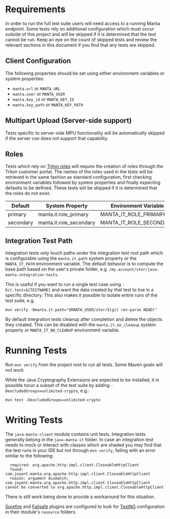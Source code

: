 
# Requirements

In order to run the full test suite users will need access to a running Manta
endpoint. Some tests rely on additional configuration which must occur outside
of this project and will be skipped if it is determined that the test cannot
be run. Keep an eye on the count of skipped tests and review the relevant
sections in this document if you find that any tests are skipped.

## Client Configuration

The following properties should be set using either environment variables or
system properties:

 - `manta.url` or `MANTA_URL`
 - `manta.user` or `MANTA_USER`
 - `manta.key_id` or `MANTA_KEY_ID`
 - `manta.key_path` or `MANTA_KEY_PATH`

## Multipart Upload (Server-side support)
Tests specific to server-side MPU functionality will be automatically skipped
if the server con does not support that capability.

## Roles
Tests which rely on [Triton roles](https://docs.joyent.com/public-cloud/rbac/roles)
will require the creation of roles through the Triton customer portal. The names
of the roles used in the tests will be retrieved in the same fashion as standard
configuration, first checking environment variables followed by system properties
and finally expecting defaults to be defined. These tests will be skipped if it
is determined that the roles do not exist.

| Default     | System Property           | Environment Variable      |
|------------ | ------------------------- | --------------------------|
| primary     | manta.it.role_primary     | MANTA_IT_ROLE_PRIMARY     |
| secondary   | manta.it.role_secondary   | MANTA_IT_ROLE_SECONDARY   |

## Integration Test Path
Integration tests only touch paths under the integration test root path which
is configurable using the `manta.it.path` system property or the `MANTA_IT_PATH`
environment variable. The default behavior is to compute the base path based on
the user's private folder, e.g. `/my.account/stor/java-manta-integration-tests`.

This is useful if you want to run a single test case using `-Dit.test=${TESTNAME}`
and want the data created by that test to live in a specific directory. This also
makes it possible to isolate entire runs of the test suite, e.g.

```
mvn verify -Dmanta.it.path="$MANTA_USER/stor/$(git rev-parse HEAD)"
```

By default integration tests cleanup after completion and delete the objects
they created.  This can be disabled with the `manta.it.no_cleanup` system
property or `MANTA_IT_NO_CLEANUP` environment variable.

# Running Tests

Run `mvn verify` from the project root to run all tests. Some Maven goals will
not work

While the Java Cryptography Extensions are expected to be installed, it is
possible torun a subset of the test suite by adding
`-DexcludedGroups=unlimited-crypto`, e.g.:
```
mvn test -DexcludedGroups=unlimited-crypto
```

# Writing Tests

The `java-manta-client` module contains unit tests. Integration tests generally
belong in the `java-manta-it` folder. In case an integration test needs to mock
or interact with classes which are shaded you may find that the test runs in
your IDE but not through `mvn verify`, failing with an error similar to the
following:

```
  required: org.apache.http.impl.client.CloseableHttpClient
  found: com.joyent.manta.org.apache.http.impl.client.CloseableHttpClient
  reason: argument mismatch; com.joyent.manta.org.apache.http.impl.client.CloseableHttpClient cannot be converted to org.apache.http.impl.client.CloseableHttpClient
```

There is still work being done to provide a workaround for this situation.

[Surefire](http://maven.apache.org/surefire/maven-surefire-plugin/) and
[Failsafe](http://maven.apache.org/surefire/maven-failsafe-plugin/) plugins are
configured to look for [TestNG](http://testng.org/doc/) configuration
in their module's `resource` folders.